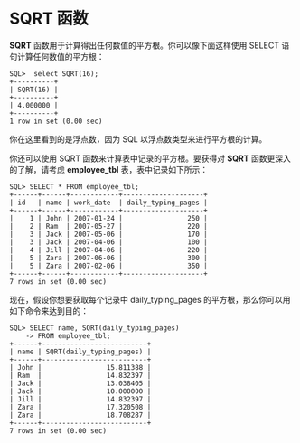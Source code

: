 # SQRT 函数 #

**SQRT** 函数用于计算得出任何数值的平方根。你可以像下面这样使用 SELECT 语句计算任何数值的平方根：

	SQL>  select SQRT(16);
	+----------+
	| SQRT(16) |
	+----------+
	| 4.000000 |
	+----------+
	1 row in set (0.00 sec)

你在这里看到的是浮点数，因为 SQL 以浮点数类型来进行平方根的计算。

你还可以使用 SQRT 函数来计算表中记录的平方根。要获得对 **SQRT** 函数更深入的了解，请考虑 **employee_tbl** 表，表中记录如下所示：

	SQL> SELECT * FROM employee_tbl;
	+------+------+------------+--------------------+
	| id   | name | work_date  | daily_typing_pages |
	+------+------+------------+--------------------+
	|    1 | John | 2007-01-24 |                250 |
	|    2 | Ram  | 2007-05-27 |                220 |
	|    3 | Jack | 2007-05-06 |                170 |
	|    3 | Jack | 2007-04-06 |                100 |
	|    4 | Jill | 2007-04-06 |                220 |
	|    5 | Zara | 2007-06-06 |                300 |
	|    5 | Zara | 2007-02-06 |                350 |
	+------+------+------------+--------------------+
	7 rows in set (0.00 sec)

现在，假设你想要获取每个记录中 daily_typing_pages 的平方根，那么你可以用如下命令来达到目的：

	SQL> SELECT name, SQRT(daily_typing_pages)
	    -> FROM employee_tbl;
	+------+--------------------------+
	| name | SQRT(daily_typing_pages) |
	+------+--------------------------+
	| John |                15.811388 |
	| Ram  |                14.832397 |
	| Jack |                13.038405 |
	| Jack |                10.000000 |
	| Jill |                14.832397 |
	| Zara |                17.320508 |
	| Zara |                18.708287 |
	+------+--------------------------+
	7 rows in set (0.00 sec)

